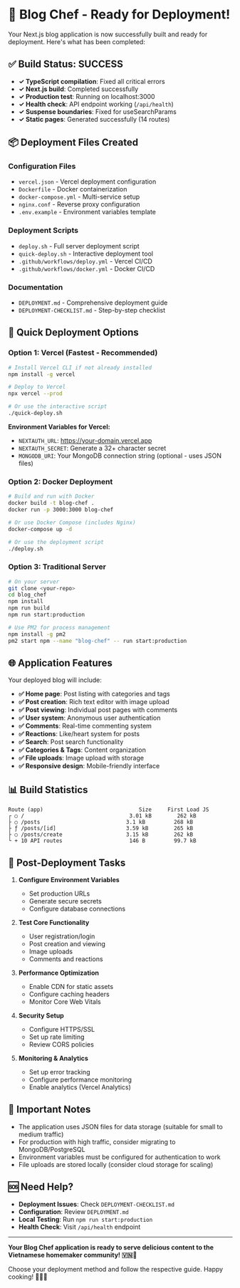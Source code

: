 # 🎉 Blog Chef - Ready for Deployment!

Your Next.js blog application is now successfully built and ready for deployment. Here's what has been completed:

## ✅ Build Status: SUCCESS

- **✓ TypeScript compilation**: Fixed all critical errors
- **✓ Next.js build**: Completed successfully
- **✓ Production test**: Running on localhost:3000
- **✓ Health check**: API endpoint working (`/api/health`)
- **✓ Suspense boundaries**: Fixed for useSearchParams
- **✓ Static pages**: Generated successfully (14 routes)

## 📦 Deployment Files Created

### Configuration Files

- `vercel.json` - Vercel deployment configuration
- `Dockerfile` - Docker containerization
- `docker-compose.yml` - Multi-service setup
- `nginx.conf` - Reverse proxy configuration
- `.env.example` - Environment variables template

### Deployment Scripts

- `deploy.sh` - Full server deployment script
- `quick-deploy.sh` - Interactive deployment tool
- `.github/workflows/deploy.yml` - Vercel CI/CD
- `.github/workflows/docker.yml` - Docker CI/CD

### Documentation

- `DEPLOYMENT.md` - Comprehensive deployment guide
- `DEPLOYMENT-CHECKLIST.md` - Step-by-step checklist

## 🚀 Quick Deployment Options

### Option 1: Vercel (Fastest - Recommended)

```bash
# Install Vercel CLI if not already installed
npm install -g vercel

# Deploy to Vercel
npx vercel --prod

# Or use the interactive script
./quick-deploy.sh
```

**Environment Variables for Vercel:**

- `NEXTAUTH_URL`: https://your-domain.vercel.app
- `NEXTAUTH_SECRET`: Generate a 32+ character secret
- `MONGODB_URI`: Your MongoDB connection string (optional - uses JSON files)

### Option 2: Docker Deployment

```bash
# Build and run with Docker
docker build -t blog-chef .
docker run -p 3000:3000 blog-chef

# Or use Docker Compose (includes Nginx)
docker-compose up -d

# Or use the deployment script
./deploy.sh
```

### Option 3: Traditional Server

```bash
# On your server
git clone <your-repo>
cd blog_chef
npm install
npm run build
npm run start:production

# Use PM2 for process management
npm install -g pm2
pm2 start npm --name "blog-chef" -- run start:production
```

## 🌐 Application Features

Your deployed blog will include:

- **✅ Home page**: Post listing with categories and tags
- **✅ Post creation**: Rich text editor with image upload
- **✅ Post viewing**: Individual post pages with comments
- **✅ User system**: Anonymous user authentication
- **✅ Comments**: Real-time commenting system
- **✅ Reactions**: Like/heart system for posts
- **✅ Search**: Post search functionality
- **✅ Categories & Tags**: Content organization
- **✅ File uploads**: Image upload with storage
- **✅ Responsive design**: Mobile-friendly interface

## 📊 Build Statistics

```
Route (app)                              Size     First Load JS
┌ ○ /                                 3.01 kB        262 kB
├ ○ /posts                           3.1 kB         268 kB
├ ƒ /posts/[id]                      3.59 kB        265 kB
├ ○ /posts/create                    3.15 kB        262 kB
└ + 10 API routes                     146 B         99.7 kB
```

## 🔧 Post-Deployment Tasks

1. **Configure Environment Variables**

   - Set production URLs
   - Generate secure secrets
   - Configure database connections

2. **Test Core Functionality**

   - User registration/login
   - Post creation and viewing
   - Image uploads
   - Comments and reactions

3. **Performance Optimization**

   - Enable CDN for static assets
   - Configure caching headers
   - Monitor Core Web Vitals

4. **Security Setup**

   - Configure HTTPS/SSL
   - Set up rate limiting
   - Review CORS policies

5. **Monitoring & Analytics**
   - Set up error tracking
   - Configure performance monitoring
   - Enable analytics (Vercel Analytics)

## 🚨 Important Notes

- The application uses JSON files for data storage (suitable for small to medium traffic)
- For production with high traffic, consider migrating to MongoDB/PostgreSQL
- Environment variables must be configured for authentication to work
- File uploads are stored locally (consider cloud storage for scaling)

## 🆘 Need Help?

- **Deployment Issues**: Check `DEPLOYMENT-CHECKLIST.md`
- **Configuration**: Review `DEPLOYMENT.md`
- **Local Testing**: Run `npm run start:production`
- **Health Check**: Visit `/api/health` endpoint

---

**Your Blog Chef application is ready to serve delicious content to the Vietnamese homemaker community! 🇻🇳🍳**

Choose your deployment method and follow the respective guide. Happy cooking! 👨‍🍳✨
